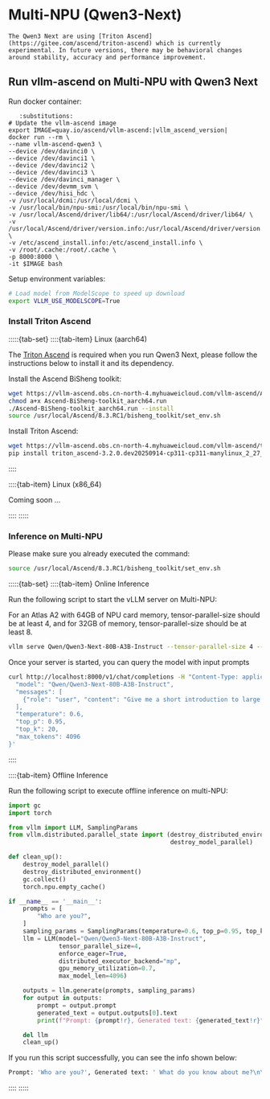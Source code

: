 # Multi-NPU (Qwen3-Next)

```{note}
The Qwen3 Next are using [Triton Ascend](https://gitee.com/ascend/triton-ascend) which is currently experimental. In future versions, there may be behavioral changes around stability, accuracy and performance improvement.
```

## Run vllm-ascend on Multi-NPU with Qwen3 Next

Run docker container:

```{code-block} bash
   :substitutions:
# Update the vllm-ascend image
export IMAGE=quay.io/ascend/vllm-ascend:|vllm_ascend_version|
docker run --rm \
--name vllm-ascend-qwen3 \
--device /dev/davinci0 \
--device /dev/davinci1 \
--device /dev/davinci2 \
--device /dev/davinci3 \
--device /dev/davinci_manager \
--device /dev/devmm_svm \
--device /dev/hisi_hdc \
-v /usr/local/dcmi:/usr/local/dcmi \
-v /usr/local/bin/npu-smi:/usr/local/bin/npu-smi \
-v /usr/local/Ascend/driver/lib64/:/usr/local/Ascend/driver/lib64/ \
-v /usr/local/Ascend/driver/version.info:/usr/local/Ascend/driver/version.info \
-v /etc/ascend_install.info:/etc/ascend_install.info \
-v /root/.cache:/root/.cache \
-p 8000:8000 \
-it $IMAGE bash
```

Setup environment variables:

```bash
# Load model from ModelScope to speed up download
export VLLM_USE_MODELSCOPE=True
```

### Install Triton Ascend

:::::{tab-set}
::::{tab-item} Linux (aarch64)

The [Triton Ascend](https://gitee.com/ascend/triton-ascend) is required when you run Qwen3 Next, please follow the instructions below to install it and its dependency.

Install the Ascend BiSheng toolkit:

```bash
wget https://vllm-ascend.obs.cn-north-4.myhuaweicloud.com/vllm-ascend/Ascend-BiSheng-toolkit_aarch64.run
chmod a+x Ascend-BiSheng-toolkit_aarch64.run
./Ascend-BiSheng-toolkit_aarch64.run --install
source /usr/local/Ascend/8.3.RC1/bisheng_toolkit/set_env.sh
```

Install Triton Ascend:

```bash
wget https://vllm-ascend.obs.cn-north-4.myhuaweicloud.com/vllm-ascend/triton_ascend-3.2.0.dev20250914-cp311-cp311-manylinux_2_27_aarch64.manylinux_2_28_aarch64.whl
pip install triton_ascend-3.2.0.dev20250914-cp311-cp311-manylinux_2_27_aarch64.manylinux_2_28_aarch64.whl
```

::::

::::{tab-item} Linux (x86_64)

Coming soon ...

::::
:::::

### Inference on Multi-NPU

Please make sure you already executed the command:

```bash
source /usr/local/Ascend/8.3.RC1/bisheng_toolkit/set_env.sh
```

:::::{tab-set}
::::{tab-item} Online Inference

Run the following script to start the vLLM server on Multi-NPU:

For an Atlas A2 with 64GB of NPU card memory, tensor-parallel-size should be at least 4, and for 32GB of memory, tensor-parallel-size should be at least 8.

```bash
vllm serve Qwen/Qwen3-Next-80B-A3B-Instruct --tensor-parallel-size 4 --max-model-len 4096 --gpu-memory-utilization 0.7 --enforce-eager
```

Once your server is started, you can query the model with input prompts

```bash
curl http://localhost:8000/v1/chat/completions -H "Content-Type: application/json" -d '{
  "model": "Qwen/Qwen3-Next-80B-A3B-Instruct",
  "messages": [
    {"role": "user", "content": "Give me a short introduction to large language models."}
  ],
  "temperature": 0.6,
  "top_p": 0.95,
  "top_k": 20,
  "max_tokens": 4096
}'
```

::::

::::{tab-item} Offline Inference

Run the following script to execute offline inference on multi-NPU:

```python
import gc
import torch

from vllm import LLM, SamplingParams
from vllm.distributed.parallel_state import (destroy_distributed_environment,
                                             destroy_model_parallel)

def clean_up():
    destroy_model_parallel()
    destroy_distributed_environment()
    gc.collect()
    torch.npu.empty_cache()

if __name__ == '__main__':
    prompts = [
        "Who are you?",
    ]
    sampling_params = SamplingParams(temperature=0.6, top_p=0.95, top_k=40, max_tokens=32)
    llm = LLM(model="Qwen/Qwen3-Next-80B-A3B-Instruct",
              tensor_parallel_size=4,
              enforce_eager=True,
              distributed_executor_backend="mp",
              gpu_memory_utilization=0.7,
              max_model_len=4096)

    outputs = llm.generate(prompts, sampling_params)
    for output in outputs:
        prompt = output.prompt
        generated_text = output.outputs[0].text
        print(f"Prompt: {prompt!r}, Generated text: {generated_text!r}")

    del llm
    clean_up()
```

If you run this script successfully, you can see the info shown below:

```bash
Prompt: 'Who are you?', Generated text: ' What do you know about me?\n\nHello! I am Qwen, a large-scale language model independently developed by the Tongyi Lab under Alibaba Group. I am'
```

::::
:::::

